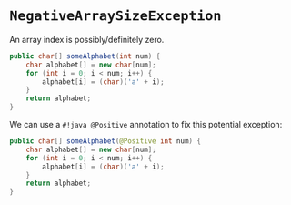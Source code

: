 # `NegativeArraySizeException`

An array index is possibly/definitely zero.

```java hl_lines="2"
public char[] someAlphabet(int num) {
    char alphabet[] = new char[num];
    for (int i = 0; i < num; i++) {
        alphabet[i] = (char)('a' + i);
    }
    return alphabet;
}
```

We can use a `#!java @Positive` annotation to fix this potential exception:
```java hl_lines="2"
public char[] someAlphabet(@Positive int num) {
    char alphabet[] = new char[num];
    for (int i = 0; i < num; i++) {
        alphabet[i] = (char)('a' + i);
    }
    return alphabet;
}
```